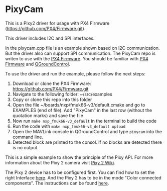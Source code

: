 # PixyCam

This is a Pixy2 driver for usage with PX4 Firmware (https://github.com/PX4/Firmware.git).

This driver includes I2C and SPI interfaces.

In the pixycam.cpp file is an example shown based on I2C communication. But the driver also can support SPI communication. The PixyCam repo is writen to use with the [PX4 Firmware](https://github.com/PX4/Firmware.git). You should be familiar with [PX4 Firmware](https://dev.px4.io/master/en/) and [QGroundControl](http://qgroundcontrol.com/).

To use the driver and run the example, please follow the next steps:

1. Download or clone the PX4 Firmware: https://github.com/PX4/Firmware.git
2. Navigate to the following folder: ~/src/examples
3. Copy or clone this repo into this folder
4. Open the file ~/boards/nxp/fmuk66-v3/default.cmake and go to EXAMPLES (end of file). Add "PixyCam" in the last row (without the quotation marks) and save the file
5. Now run `make nxp_fmuk66-v3_default` in the terminal to build the code
6. Run the code with `make nxp_fmuk66-v3_default upload`
7. Open the MAVLink console in QGroundControl and type `pixycam` into the command line.
8. Detected block are printed to the consol. If no blocks are detected there is no output.

This is a simple example to show the principle of the Pixy API. For more information about the Pixy 2 camera visit [Pixy 2 Wiki](https://docs.pixycam.com/wiki/doku.php?id=wiki:v2:start).

The Pixy 2 device has to be configured first. You can find how to set the right Interface [here](https://docs.pixycam.com/wiki/doku.php?id=wiki:v2:porting_guide). And the Pixy 2 has to be in the mode "Color connected components". The instructions can be found [here](https://docs.pixycam.com/wiki/doku.php?id=wiki:v2:color_connected_components).
